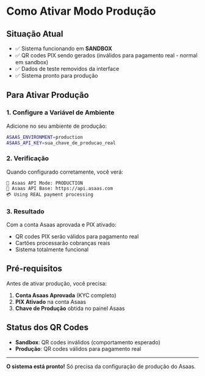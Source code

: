 # Como Ativar Modo Produção

## Situação Atual
- ✅ Sistema funcionando em **SANDBOX**
- ✅ QR codes PIX sendo gerados (inválidos para pagamento real - normal em sandbox)
- ✅ Dados de teste removidos da interface
- ✅ Sistema pronto para produção

## Para Ativar Produção

### 1. Configure a Variável de Ambiente

Adicione no seu ambiente de produção:

```bash
ASAAS_ENVIRONMENT=production
ASAAS_API_KEY=sua_chave_de_producao_real
```

### 2. Verificação

Quando configurado corretamente, você verá:

```
🚀 Asaas API Mode: PRODUCTION
🔗 Asaas API Base: https://api.asaas.com
💳 Using REAL payment processing
```

### 3. Resultado

Com a conta Asaas aprovada e PIX ativado:
- QR codes PIX serão válidos para pagamento real
- Cartões processarão cobranças reais
- Sistema totalmente funcional

## Pré-requisitos

Antes de ativar produção, você precisa:

1. **Conta Asaas Aprovada** (KYC completo)
2. **PIX Ativado** na conta Asaas
3. **Chave de Produção** obtida no painel Asaas

## Status dos QR Codes

- **Sandbox**: QR codes inválidos (comportamento esperado)
- **Produção**: QR codes válidos para pagamento real

---

**O sistema está pronto!** Só precisa da configuração de produção do Asaas.